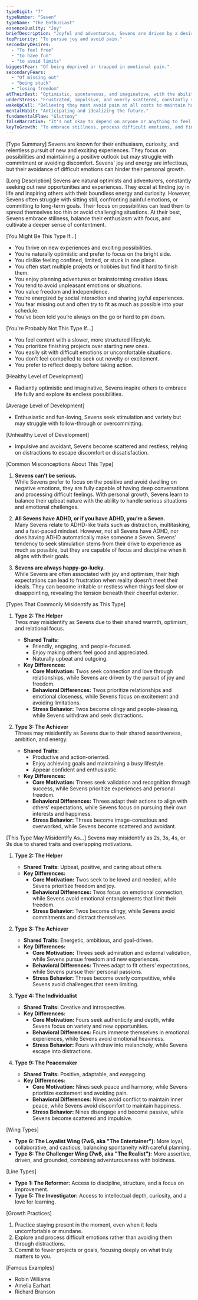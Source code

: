 ```yaml
---
typeDigit: "7"
typeNumber: "Seven"
typeName: "The Enthusiast"
essenceQuality: "Joy"
briefDescription: "Joyful and adventurous, Sevens are driven by a desire to experience life to its fullest."
topPriority: "To pursue joy and avoid pain."
secondaryDesires:
  - "To feel free"
  - "to have fun"
  - "to avoid limits"
biggestFear: "Of being deprived or trapped in emotional pain."
secondaryFears:
  - "Of missing out"
  - "being stuck"
  - "losing freedom"
atTheirBest: "Optimistic, spontaneous, and imaginative, with the ability to focus deeply and inspire others."
underStress: "Frustrated, impulsive, and overly scattered, constantly seeking distractions to avoid discomfort."
wakeUpCall: "Believing they must avoid pain at all costs to maintain happiness."
mentalHabit: "Anticipating and idealizing the future."
fundamentalFlaw: "Gluttony"
falseNarrative: "It's not okay to depend on anyone or anything to feel satisfied."
keyToGrowth: "To embrace stillness, process difficult emotions, and find contentment in the present."
---
```


[Type Summary]
Sevens are known for their enthusiasm, curiosity, and relentless pursuit of new and exciting experiences. They focus on possibilities and maintaining a positive outlook but may struggle with commitment or avoiding discomfort. Sevens' joy and energy are infectious, but their avoidance of difficult emotions can hinder their personal growth.

[Long Description]
Sevens are natural optimists and adventurers, constantly seeking out new opportunities and experiences. They excel at finding joy in life and inspiring others with their boundless energy and curiosity. However, Sevens often struggle with sitting still, confronting painful emotions, or committing to long-term goals. Their focus on possibilities can lead them to spread themselves too thin or avoid challenging situations. At their best, Sevens embrace stillness, balance their enthusiasm with focus, and cultivate a deeper sense of contentment.

[You Might Be This Type If...]
- You thrive on new experiences and exciting possibilities.  
- You’re naturally optimistic and prefer to focus on the bright side.  
- You dislike feeling confined, limited, or stuck in one place.  
- You often start multiple projects or hobbies but find it hard to finish them.  
- You enjoy planning adventures or brainstorming creative ideas.  
- You tend to avoid unpleasant emotions or situations.  
- You value freedom and independence.  
- You’re energized by social interaction and sharing joyful experiences.  
- You fear missing out and often try to fit as much as possible into your schedule.  
- You’ve been told you’re always on the go or hard to pin down.  

[You're Probably Not This Type If...]
- You feel content with a slower, more structured lifestyle.  
- You prioritize finishing projects over starting new ones.  
- You easily sit with difficult emotions or uncomfortable situations.  
- You don’t feel compelled to seek out novelty or excitement.  
- You prefer to reflect deeply before taking action.  

[Healthy Level of Development]
- Radiantly optimistic and imaginative, Sevens inspire others to embrace life fully and explore its endless possibilities.

[Average Level of Development]
- Enthusiastic and fun-loving, Sevens seek stimulation and variety but may struggle with follow-through or overcommitting.

[Unhealthy Level of Development]
- Impulsive and avoidant, Sevens become scattered and restless, relying on distractions to escape discomfort or dissatisfaction.

[Common Misconceptions About This Type]
1. **Sevens can’t be serious.**  
   While Sevens prefer to focus on the positive and avoid dwelling on negative emotions, they are fully capable of having deep conversations and processing difficult feelings. With personal growth, Sevens learn to balance their upbeat nature with the ability to handle serious situations and emotional challenges.

2. **All Sevens have ADHD, or if you have ADHD, you’re a Seven.**  
   Many Sevens relate to ADHD-like traits such as distraction, multitasking, and a fast-paced mindset. However, not all Sevens have ADHD, nor does having ADHD automatically make someone a Seven. Sevens’ tendency to seek stimulation stems from their drive to experience as much as possible, but they are capable of focus and discipline when it aligns with their goals.

3. **Sevens are always happy-go-lucky.**  
   While Sevens are often associated with joy and optimism, their high expectations can lead to frustration when reality doesn’t meet their ideals. They can become irritable or restless when things feel slow or disappointing, revealing the tension beneath their cheerful exterior.

[Types That Commonly Misidentify as This Type]
1. **Type 2: The Helper**  
   Twos may misidentify as Sevens due to their shared warmth, optimism, and relational focus.  
   - **Shared Traits:**  
     - Friendly, engaging, and people-focused.  
     - Enjoy making others feel good and appreciated.  
     - Naturally upbeat and outgoing.  
   - **Key Differences:**  
     - **Core Motivation:** Twos seek connection and love through relationships, while Sevens are driven by the pursuit of joy and freedom.  
     - **Behavioral Differences:** Twos prioritize relationships and emotional closeness, while Sevens focus on excitement and avoiding limitations.  
     - **Stress Behavior:** Twos become clingy and people-pleasing, while Sevens withdraw and seek distractions.  

2. **Type 3: The Achiever**  
   Threes may misidentify as Sevens due to their shared assertiveness, ambition, and energy.  
   - **Shared Traits:**  
     - Productive and action-oriented.  
     - Enjoy achieving goals and maintaining a busy lifestyle.  
     - Appear confident and enthusiastic.  
   - **Key Differences:**  
     - **Core Motivation:** Threes seek validation and recognition through success, while Sevens prioritize experiences and personal freedom.  
     - **Behavioral Differences:** Threes adapt their actions to align with others’ expectations, while Sevens focus on pursuing their own interests and happiness.  
     - **Stress Behavior:** Threes become image-conscious and overworked, while Sevens become scattered and avoidant.  

[This Type May Misidentify As...]
Sevens may misidentify as 2s, 3s, 4s, or 9s due to shared traits and overlapping motivations.  
1. **Type 2: The Helper**  
   - **Shared Traits:** Upbeat, positive, and caring about others.  
   - **Key Differences:**  
     - **Core Motivation:** Twos seek to be loved and needed, while Sevens prioritize freedom and joy.  
     - **Behavioral Differences:** Twos focus on emotional connection, while Sevens avoid emotional entanglements that limit their freedom.  
     - **Stress Behavior:** Twos become clingy, while Sevens avoid commitments and distract themselves.  

2. **Type 3: The Achiever**  
   - **Shared Traits:** Energetic, ambitious, and goal-driven.  
   - **Key Differences:**  
     - **Core Motivation:** Threes seek admiration and external validation, while Sevens pursue freedom and new experiences.  
     - **Behavioral Differences:** Threes adapt to fit others’ expectations, while Sevens pursue their personal passions.  
     - **Stress Behavior:** Threes become overly competitive, while Sevens avoid challenges that seem limiting.  

3. **Type 4: The Individualist**  
   - **Shared Traits:** Creative and introspective.  
   - **Key Differences:**  
     - **Core Motivation:** Fours seek authenticity and depth, while Sevens focus on variety and new opportunities.  
     - **Behavioral Differences:** Fours immerse themselves in emotional experiences, while Sevens avoid emotional heaviness.  
     - **Stress Behavior:** Fours withdraw into melancholy, while Sevens escape into distractions.  

4. **Type 9: The Peacemaker**  
   - **Shared Traits:** Positive, adaptable, and easygoing.  
   - **Key Differences:**  
     - **Core Motivation:** Nines seek peace and harmony, while Sevens prioritize excitement and avoiding pain.  
     - **Behavioral Differences:** Nines avoid conflict to maintain inner peace, while Sevens avoid discomfort to maintain happiness.  
     - **Stress Behavior:** Nines disengage and become passive, while Sevens become scattered and impulsive.  

[Wing Types]  
- **Type 6: The Loyalist Wing (7w6, aka "The Entertainer"):** More loyal, collaborative, and cautious, balancing spontaneity with careful planning.  
- **Type 8: The Challenger Wing (7w8, aka "The Realist"):** More assertive, driven, and grounded, combining adventurousness with boldness.  

[Line Types]  
- **Type 1: The Reformer:** Access to discipline, structure, and a focus on improvement.  
- **Type 5: The Investigator:** Access to intellectual depth, curiosity, and a love for learning.  

[Growth Practices]
1. Practice staying present in the moment, even when it feels uncomfortable or mundane.  
2. Explore and process difficult emotions rather than avoiding them through distractions.  
3. Commit to fewer projects or goals, focusing deeply on what truly matters to you.  

[Famous Examples]
- Robin Williams  
- Amelia Earhart  
- Richard Branson  
